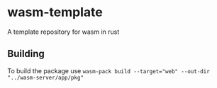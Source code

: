 # wasm-template

A template repository for wasm in rust

## Building

To build the package use
`wasm-pack build --target="web" --out-dir "../wasm-server/app/pkg"`
